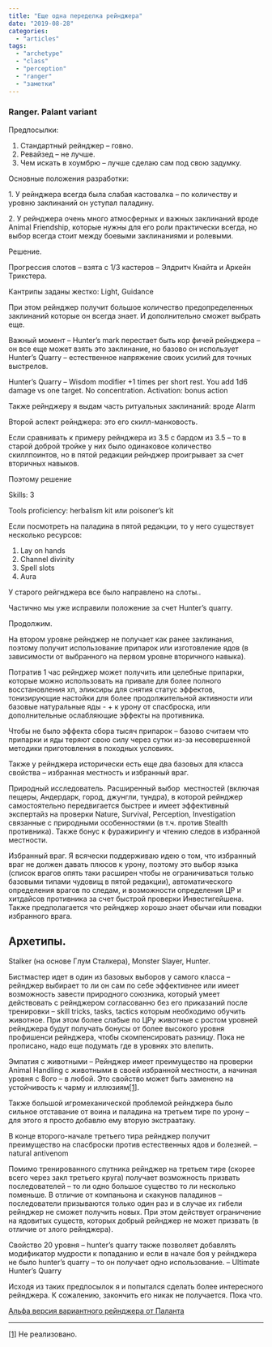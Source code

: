 ```yaml
---
title: "Еще одна переделка рейнджера"
date: "2019-08-28"
categories: 
  - "articles"
tags: 
  - "archetype"
  - "class"
  - "perception"
  - "ranger"
  - "заметки"
---
```


### Ranger. Palant variant

Предпосылки:

1. Стандартный рейнджер – говно.
2. Ревайзед – не лучше.
3. Чем искать в хоумбрю – лучше сделаю сам под свою задумку.

Основные положения разработки:

1\. У рейнджера всегда была слабая кастовалка – по количеству и уровню заклинаний он уступал паладину.

2\. У рейнджера очень много атмосферных и важных заклинаний вроде Animal Friendship, которые нужны для его роли практически всегда, но выбор всегда стоит между боевыми заклинаниями и ролевыми.

Решение.

Прогрессия слотов – взята с 1/3 кастеров – Элдритч Кнайта и Аркейн Трикстера.

Кантрипы заданы жестко: Light, Guidance

При этом рейнджер получит большое количество предопределенных заклинаний которые он всегда знает. И дополнительно сможет выбрать еще.

Важный момент – Hunter’s mark перестает быть кор фичей рейнджера – он все еще может взять это заклинание, но базово он использует Hunter’s Quarry – естественное напряжение своих усилий для точных выстрелов.

Hunter’s Quarry – Wisdom modifier +1 times per short rest. You add 1d6 damage vs one target. No concentration. Activation: bonus action

Также рейнджеру я выдам часть ритуальных заклинаний: вроде Alarm

Второй аспект рейнджера: это его скилл-манковость.

Если сравнивать к примеру рейнджера из 3.5 с бардом из 3.5 – то в старой доброй тройке у них было одинаковое количество скиллпоинтов, но в пятой редакции рейнджер проигрывает за счет вторичных навыков.

Поэтому решение

Skills: 3

Tools proficiency: herbalism kit или poisoner’s kit

Если посмотреть на паладина в пятой редакции, то у него существует несколько ресурсов:

1. Lay on hands
2. Channel divinity
3. Spell slots
4. Aura

У старого рейгнджера все было направлено на слоты..

Частично мы уже исправили положение за счет Hunter’s quarry.

Продолжим.

На втором уровне рейнджер не получает как ранее заклинания, поэтому получит использование припарок или изготовление ядов (в зависимости от выбранного на первом уровне вторичного навыка).

Потратив 1 час рейнджер может получить или целебные припарки, которые можно использовать на привале для более полного восстановления хп, эликсиры для снятия статус эффектов, тонизирующие настойки для более продолжительной активности или базовые натуральные яды - + к урону от спасброска, или дополнительные ослабляющие эффекты на противника.

Чтобы не было эффекта сбора тысяч припарок – базово считаем что припарки и яды теряют свою силу через сутки из-за несовершенной методики приготовления в походных условиях.

Также у рейнджера исторически есть еще два базовых для класса свойства – избранная местность и избранный враг.

Природный исследователь. Расширенный выбор  местностей (включая пещеры, Андердарк, город, джунгли, тундра), в которой рейнджер самостоятельно передвигается быстрее и имеет эффективный экспертайз на проверки Nature, Survival, Perception, Investigation связанные с природными особенностями (в т.ч. против Stealth противника). Также бонус к фуражирингу и чтению следов в избранной местности.

Избранный враг. Я всячески поддерживаю идею о том, что избранный враг не должен давать плюсов к урону, поэтому это выбор языка (список врагов опять таки расширен чтобы не ограничиваться только базовыми типами чудовищ в пятой редакции), автоматического определения врагов по следам, и возможности определения ЦР и хитдайсов противника за счет быстрой проверки Инвестигейшена. Также предполагается что рейнджер хорошо знает обычаи или повадки избранного врага.

## Архетипы.

Stalker (на основе Глум Сталкера), Monster Slayer, Hunter.

Бистмастер идет в один из базовых выборов у самого класса – рейнджер выбирает то ли он сам по себе эффективнее или имеет возможность завести природного союзника, который умеет действовать с рейнджером согласованно без его приказаний после тренировки – skill tricks, tasks, tactics которым необходимо обучить животное. При этом более слабые по ЦРу животные с ростом уровней рейнджера будут получать бонусы от более высокого уровня профишенси рейнджера, чтобы скомпенсировать разницу. Пока не прописано, надо еще подумать где в уровнях это влепить.

Эмпатия с животными – Рейнджер имеет преимущество на проверки Animal Handling с животными в своей избранной местности, а начиная уровня с 8ого – в любой. Это свойство может быть заменено на устойчивость к чарму и иллюзиям[\[1\]](#_ftn1).

Также большой игромеханической проблемой рейнджера было сильное отставание от воина и паладина на третьем тире по урону – для этого я просто добавлю ему вторую экстраатаку.

В конце второго-начале третьего тира рейнджер получит преимущество на спасброски против естественных ядов и болезней. – natural antivenom

Помимо тренированного спутника рейнджер на третьем тире (скорее всего через закл третьего круга) получает возможность призвать последователей – то ли одно большое существо то ли несколько поменьше. В отличие от компаньона и скакунов паладинов – последователи призываются только один раз и в случае их гибели рейнджер не сможет получить новых. При этом действует ограничение на ядовитых существ, которых добрый рейнджер не может призвать (в отличие от злого рейнджера).

Свойство 20 уровня – hunter’s quarry также позволяет добавлять модификатор мудрости к попаданию и если в начале боя у рейнджера не было hunter’s quarry – то он получает одно использование. – Ultimate Hunter’s Quarry

Исходя из таких предпосылок я и попытался сделать более интересного рейнджера. К сожалению, закончить его никак не получается. Пока что.

[Альфа версия вариантного рейнджера от Паланта](https://1drv.ms/w/s!Atcrhwwo1lBAxLppVVABXTY_ftoLAQ)

* * *

[\[1\]](#_ftnref1) Не реализовано.
